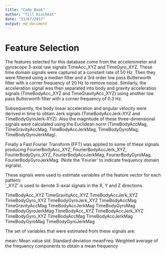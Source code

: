```yaml
---
title: "Code Book"
author: "Till Kischkat"
date: "23/07/2017"
output: md_document
---
```


Feature Selection 
=================

The features selected for this database come from the accelerometer and gyroscope 3-axial raw signals TimeAcc_XYZ and TimeGyro_XYZ. These time domain signals were captured at a constant rate of 50 Hz. Then they were filtered using a median filter and a 3rd order low pass Butterworth filter with a corner frequency of 20 Hz to remove noise. Similarly, the acceleration signal was then separated into body and gravity acceleration signals (TimeBodyAcc_XYZ and TimeGravityAcc_XYZ) using another low pass Butterworth filter with a corner frequency of 0.3 Hz. 

Subsequently, the body linear acceleration and angular velocity were derived in time to obtain Jerk signals (TimeBodyAccJerk-XYZ and TimeBodyGyroJerk-XYZ). Also the magnitude of these three-dimensional signals were calculated using the Euclidean norm (TimeBodyAccMag, TimeGravityAccMag, TimeBodyAccJerkMag, TimeBodyGyroMag, TimeBodyGyroJerkMag). 

Finally a Fast Fourier Transform (FFT) was applied to some of these signals producing FourierBodyAcc_XYZ, FourierBodyAccJerk_XYZ, FourierBodyGyro_XYZ, FourierBodyAccJerkMag, FourierBodyGyroMag, FourierBodyGyroJerkMag. (Note the 'Fourier' to indicate frequency domain signals). 

These signals were used to estimate variables of the feature vector for each pattern:  
'_XYZ' is used to denote 3-axial signals in the X, Y and Z directions.

TimeBodyAcc_XYZ
TimeGravityAcc_XYZ
TimeBodyAccJerk_XYZ
TimeBodyGyro_XYZ
TimeBodyGyroJerk_XYZ
TimeBodyAccMag
TimeGravityAccMag
TimeBodyAccJerkMag
TimeBodyGyroMag
TimeBodyGyroJerkMag
TimeBodyAcc_XYZ
TimeBodyAccJerk_XYZ
TimeBodyGyro_XYZ
TimeBodyAccMag
TimeBodyAccJerkMag
TimeBodyGyroMag
TimeBodyGyroJerkMag

The set of variables that were estimated from these signals are: 

mean: Mean value
std: Standard deviation
meanFreq: Weighted average of the frequency components to obtain a mean frequency
